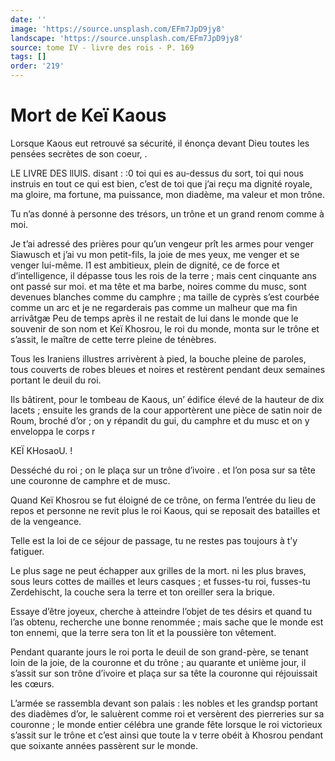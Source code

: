 ```yaml
---
date: ''
image: 'https://source.unsplash.com/EFm7JpD9jy8'
landscape: 'https://source.unsplash.com/EFm7JpD9jy8'
source: tome IV - livre des rois - P. 169
tags: []
order: '219'
---
```


# Mort de Keï Kaous

Lorsque Kaous eut retrouvé sa sécurité, il énonça devant Dieu toutes les pensées secrètes de son coeur, .

LE LIVRE DES llUlS. disant : :0 toi qui es au-dessus du sort, toi qui nous instruis en tout ce qui est bien, c’est de toi que j’ai reçu ma dignité royale, ma gloire, ma fortune, ma puissance, mon diadème, ma valeur et mon trône.

Tu n’as donné à personne des trésors, un trône et un grand renom comme à moi.

Je t’ai adressé des prières pour qu’un vengeur prît les armes pour venger Siawusch et j’ai vu mon petit-fils, la joie de mes yeux, me venger et se venger lui-même. l1 est ambitieux, plein de dignité, ce de force et d’intelligence, il dépasse tous les rois de la terre ; mais cent cinquante ans ont passé sur moi. et ma tête et ma barbe, noires comme du musc, sont devenues blanches comme du camphre ; ma taille de cyprès s’est courbée comme un arc et je ne regarderais pas comme un malheur que ma fin arrivâtgæ
Peu de temps après il ne restait de lui dans le monde que le souvenir de son nom et Keï Khosrou, le roi du monde, monta sur le trône et s’assit, le maître de cette terre pleine de ténèbres.

Tous les Iraniens illustres arrivèrent à pied, la bouche pleine de paroles, tous couverts de robes bleues et noires et restèrent pendant deux semaines portant le deuil du roi.

Ils bâtirent, pour le tombeau de Kaous, un’ édifice élevé de la hauteur de dix lacets ; ensuite les grands de la cour apportèrent une pièce de satin noir de Roum, broché d’or ; on y répandit du gui, du camphre et du musc et on y enveloppa le corps r

KEÏ KHosaoU. !

Desséché du roi ; on le plaça sur un trône d’ivoire .
et l’on posa sur sa tête une couronne de camphre et de musc.

Quand Keï Khosrou se fut éloigné de ce trône, on ferma l’entrée du lieu de repos et personne ne revit plus le roi Kaous, qui se reposait des batailles et de la vengeance.

Telle est la loi de ce séjour de passage, tu ne restes pas toujours à t’y fatiguer.

Le plus sage ne peut échapper aux grilles de la mort. ni les plus braves, sous leurs cottes de mailles et leurs casques ; et fusses-tu roi, fusses-tu Zerdehischt, la couche sera la terre et ton oreiller sera la brique.

Essaye d’être joyeux, cherche à atteindre l’objet de tes désirs et quand tu l’as obtenu, recherche une bonne renommée ; mais sache que le monde est ton ennemi, que la terre sera ton lit et la poussière ton vêtement.

Pendant quarante jours le roi porta le deuil de son grand-père, se tenant loin de la joie, de la couronne et du trône ; au quarante et unième jour, il s’assit sur son trône d’ivoire et plaça sur sa tête la couronne qui réjouissait les cœurs.

L’armée se rassembla devant son palais : les nobles et les grandsp portant des diadèmes d’or, le saluèrent comme roi et versèrent des pierreries sur sa couronne ; le monde entier célébra une grande fête lorsque le roi victorieux s’assit sur le trône et c’est ainsi que toute la v terre obéit à Khosrou pendant que soixante années passèrent sur le monde.
